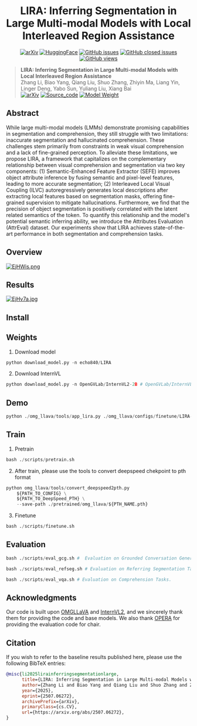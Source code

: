 <div align="center" xmlns="http://www.w3.org/1999/html">
<h1 align="center">
LIRA: Inferring Segmentation in Large Multi-modal Models with Local Interleaved Region Assistance
</h1>

[![arXiv](https://img.shields.io/badge/Arxiv-LIRA-b31b1b.svg?logo=arXiv)](https://arxiv.org/abs/2507.06272)
[![HuggingFace](https://img.shields.io/badge/HuggingFace-black.svg?logo=HuggingFace)](https://huggingface.co/echo840/LIRA)
[![GitHub issues](https://img.shields.io/github/issues/echo840/LIRA?color=critical&label=Issues)](https://github.com/echo840/LIRA/issues?q=is%3Aopen+is%3Aissue)
[![GitHub closed issues](https://img.shields.io/github/issues-closed/echo840/LIRA?color=success&label=Issues)](https://github.com/echo840/LIRA/issues?q=is%3Aissue+is%3Aclosed)
[![GitHub views](https://komarev.com/ghpvc/?username=echo840&repo=LIRA&color=brightgreen&label=Views)](https://github.com/echo840/LIRA)
</div>


> **LIRA: Inferring Segmentation in Large Multi-modal Models with Local Interleaved Region Assistance**<br>
> Zhang Li, Biao Yang, Qiang Liu, Shuo Zhang, Zhiyin Ma, Liang Yin, Linger Deng, Yabo Sun, Yuliang Liu, Xiang Bai <br>
[![arXiv](https://img.shields.io/badge/Arxiv-b31b1b.svg?logo=arXiv)](https://arxiv.org/abs/2507.06272) 
[![Source_code](https://img.shields.io/badge/Code-Available-white)](README.md)
[![Model Weight](https://img.shields.io/badge/HuggingFace-gray)](https://huggingface.co/echo840/LIRA)


## Abstract
While large multi-modal models (LMMs) demonstrate promising capabilities in segmentation and comprehension, they still struggle with two limitations: inaccurate segmentation and hallucinated comprehension. These challenges stem primarily from constraints in weak visual comprehension and a lack of fine-grained perception. To alleviate these limitations, we propose LIRA, a framework that capitalizes on the complementary relationship between visual comprehension and segmentation via two key components: (1) Semantic-Enhanced Feature Extractor (SEFE) improves object attribute inference by fusing semantic and pixel-level features, leading to more accurate segmentation; (2) Interleaved Local Visual Coupling (ILVC) autoregressively generates local descriptions after extracting local features based on segmentation masks, offering fine-grained supervision to mitigate hallucinations. Furthermore, we find that the precision of object segmentation is positively correlated with the latent related semantics of the <seg> token. To quantify this relationship and the model's potential semantic inferring ability, we introduce the Attributes Evaluation (AttrEval) dataset. Our experiments show that LIRA achieves state-of-the-art performance in both segmentation and comprehension tasks.


## Overview
<a href="https://zimgs.com/i/EjHWis"><img src="https://v1.ax1x.com/2025/09/26/EjHWis.png" alt="EjHWis.png" border="0" /></a>


## Results
<a href="https://zimgs.com/i/EjHv7a"><img src="https://v1.ax1x.com/2025/09/26/EjHv7a.jpg" alt="EjHv7a.jpg" border="0" /></a>



## Install



## Weights
1. Download model
```python 
python download_model.py -n echo840/LIRA
```

2. Download InternVL
```python 
python download_model.py -n OpenGVLab/InternVL2-2B # OpenGVLab/InternVL2-8B
```


## Demo
```python 
python ./omg_llava/tools/app_lira.py ./omg_llava/configs/finetune/LIRA-2B.py ./model_weight/LIRA-2B.pth
```

## Train

1. Pretrain
```python 
bash ./scripts/pretrain.sh 
```

2. After train, please use the tools to convert deepspeed chekpoint to pth format
```python 
python omg_llava/tools/convert_deepspeed2pth.py
    ${PATH_TO_CONFIG} \
    ${PATH_TO_DeepSpeed_PTH} \
    --save-path ./pretrained/omg_llava/${PTH_NAME.pth}
```

3. Finetune
```python 
bash ./scripts/finetune.sh
```


## Evaluation
```python 
bash ./scripts/eval_gcg.sh #  Evaluation on Grounded Conversation Generation Tasks.

bash ./scripts/eval_refseg.sh # Evaluation on Referring Segmentation Tasks.

bash ./scripts/eval_vqa.sh # Evaluation on Comprehension Tasks.
```


## Acknowledgments
Our code is built upon [OMGLLaVA](https://github.com/lxtGH/OMG-Seg) and [InternVL2](https://github.com/OpenGVLab/InternVL), and we sincerely thank them for providing the code and base models. We also thank [OPERA](https://github.com/shikiw/OPERA) for providing the evaluation code for chair.


## Citation
If you wish to refer to the baseline results published here, please use the following BibTeX entries:
```BibTeX
@misc{li2025lirainferringsegmentationlarge,
      title={LIRA: Inferring Segmentation in Large Multi-modal Models with Local Interleaved Region Assistance}, 
      author={Zhang Li and Biao Yang and Qiang Liu and Shuo Zhang and Zhiyin Ma and Liang Yin and Linger Deng and Yabo Sun and Yuliang Liu and Xiang Bai},
      year={2025},
      eprint={2507.06272},
      archivePrefix={arXiv},
      primaryClass={cs.CV},
      url={https://arxiv.org/abs/2507.06272}, 
}
```

